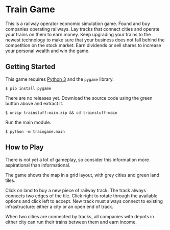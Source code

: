 Train Game
==========

This is a railway operator economic simulation game. Found and buy companies operating railways. Lay tracks that connect cities and operate your trains on them to earn money. Keep upgrading your trains to the newest technology to make sure that your business does not fall behind the competition on the stock market. Earn dividends or sell shares to increase your personal wealth and win the game.

Getting Started
---------------

This game requires [Python 3](https://www.python.org/) and the `pygame` library.

```
$ pip install pygame
```

There are no releases yet. Download the source code using the green button above and extract it.

```
$ unzip trainstuff-main.zip && cd trainstuff-main
```

Run the main module.

```
$ python -m traingame.main
```

How to Play
-----------

There is not yet a lot of gameplay, so consider this information more aspirational than informational.

The game shows the map in a grid layout, with grey cities and green land tiles.

Click on land to buy a new piece of railway track. The track always connects two edges of the tile. Click right to rotate through the available options and click left to accept. New track must always connect to existing infrastructure: either a city or an open end of track.

When two cities are connected by tracks, all companies with depots in either city can run their trains between them and earn income.
